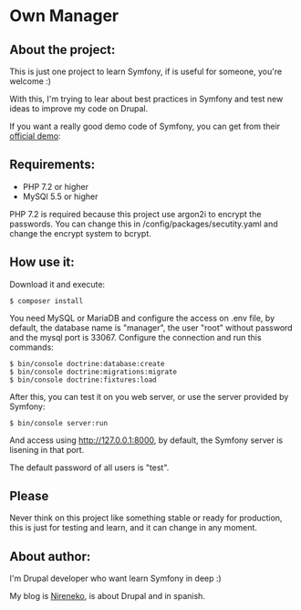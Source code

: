# Own Manager

## About the project:

This is just one project to learn Symfony, if is useful for someone, you're welcome :)

With this, I'm trying to lear about best practices in Symfony and test new ideas to improve my code on Drupal.

If you want a really good demo code of Symfony, you can get from their [official demo][1]: 

## Requirements:

* PHP 7.2 or higher
* MySQl 5.5 or higher

PHP 7.2 is required because this project use argon2i to encrypt the passwords.
You can change this in /config/packages/secutity.yaml and change the encrypt system to bcrypt.

## How use it:

Download it and execute:

````
$ composer install
````

You need MySQL or MariaDB and configure the access on .env file, by default, the database name is "manager", the user "root" without password and the mysql port is 33067.
Configure the connection and run this commands:

````
$ bin/console doctrine:database:create
$ bin/console doctrine:migrations:migrate
$ bin/console doctrine:fixtures:load
````
After this, you can test it on you web server, or use the server provided by Symfony:

````
$ bin/console server:run
````

And access using http://127.0.0.1:8000, by default, the Symfony server is lisening in that port.

The default password of all users is "test".

## Please

Never think on this project like something stable or ready for production, this is just for testing and learn, and it can change in any moment.

## About author:

I'm Drupal developer who want learn Symfony in deep :)

My blog is [Nireneko][2], is about Drupal and in spanish.

[1]: https://github.com/symfony/demo
[2]: http://nireneko.com/